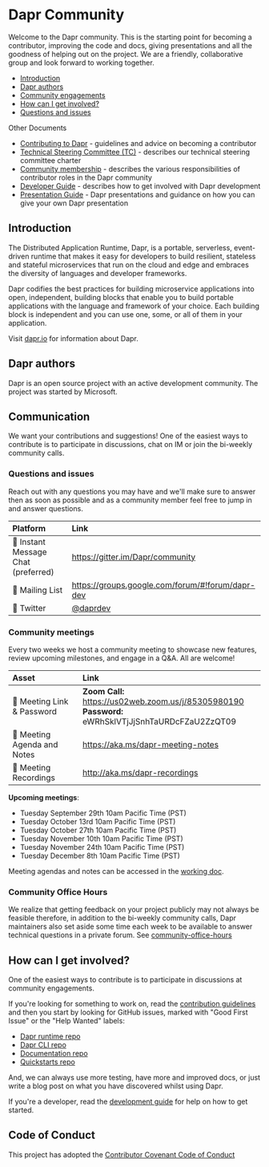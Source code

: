 # Dapr Community

Welcome to the Dapr community. This is the starting point for becoming a contributor, improving the code and docs, giving presentations and all the goodness of helping out on the project. We are a friendly, collaborative group and look forward to working together.

- [Introduction](#introduction)
- [Dapr authors](#dapr-authors)
- [Community engagements](#community-engagements)
- [How can I get involved?](#how-can-i-get-involved?)
- [Questions and issues](#questions-and-issues)

Other Documents

- [Contributing to Dapr](CONTRIBUTING.md) - guidelines and advice on becoming a contributor
- [Technical Steering Committee (TC)](technical-committee-charter.md) - describes our technical steering committee charter
- [Community membership](community-membership.md) - describes the various responsibilities of contributor roles in the Dapr community
- [Developer Guide](https://github.com/dapr/dapr/tree/master/docs/development) - describes how to get involved with Dapr development
- [Presentation Guide](https://github.com/dapr/docs/tree/master/presentations) - Dapr presentations and guidance on how you can give your own Dapr presentation

## Introduction
The Distributed Application Runtime, Dapr, is a portable, serverless, event-driven runtime that makes it easy for developers to build resilient, stateless and stateful microservices that run on the cloud and edge and embraces the diversity of languages and developer frameworks.

Dapr codifies the best practices for building microservice applications into open, independent, building blocks that enable you to build portable applications with the language and framework of your choice. Each building block is independent and you can use one, some, or all of them in your application.

Visit [dapr.io](https://dapr.io) for information about Dapr.

## Dapr authors
Dapr is an open source project with an active development community. The project was started
by Microsoft.

## Communication
We want your contributions and suggestions! One of the easiest ways to contribute is to participate in discussions, chat on IM or join the bi-weekly community calls.

### Questions and issues
Reach out with any questions you may have and we'll make sure to answer then as soon as possible and as a community member feel free to jump in and answer questions.

| Platform  | Link        |
|:----------|:------------|
| 💬 Instant Message Chat (preferred) | https://gitter.im/Dapr/community 
| 📧 Mailing List | https://groups.google.com/forum/#!forum/dapr-dev
| 🐤 Twitter | [@daprdev](https://twitter.com/daprdev)

### Community meetings
Every two weeks we host a community meeting to showcase new features, review upcoming milestones, and engage in a Q&A. All are welcome!

| Asset | Link        |
|:-----------|:------------|
| 🔗 Meeting Link & Password | **Zoom Call:** https://us02web.zoom.us/j/85305980190<br>**Password:** eWRhSklVTjJjSnhTaURDcFZaU2ZzQT09
| 📝 Meeting Agenda and Notes | https://aka.ms/dapr-meeting-notes
| 🎥 Meeting Recordings | http://aka.ms/dapr-recordings

**Upcoming meetings**:
- Tuesday September 29th 10am Pacific Time (PST)
- Tuesday October 13rd 10am Pacific Time (PST)
- Tuesday October 27th 10am Pacific Time (PST)
- Tuesday November 10th 10am Pacific Time (PST)
- Tuesday November 24th 10am Pacific Time (PST)
- Tuesday December 8th 10am Pacific Time (PST)

Meeting agendas and notes can be accessed in the [working doc](http://bit.ly/istiocommunitymeet).

### Community Office Hours
We realize that getting feedback on your project publicly may not always be feasible therefore, in addition to the bi-weekly community calls, Dapr maintainers also set aside some time each week to be available to answer technical questions in a private forum. See [community-office-hours](community-office-hours.md)

## How can I get involved?

One of the easiest ways to contribute is to participate in discussions at community engagements.

If you're looking for something to work on, read the [contribution guidelines](CONTRIBUTING.md) and then you start by looking for GitHub issues, marked with "Good First Issue" or the "Help Wanted" labels:

- [Dapr runtime repo](https://github.com/dapr/dapr/issues?q=is%3Aissue+is%3Aopen+label%3A%22good+first+issue%22)
- [Dapr CLI repo](https://github.com/dapr/cli/labels/good%20first%20issue)
- [Documentation repo](https://github.com/dapr/docs/issues?q=is%3Aissue+is%3Aopen+label%3A%22help+wanted%22)
- [Quickstarts repo](https://github.com/dapr/quickstarts/issues?q=is%3Aissue+is%3Aopen+label%3A%22good+first+issue%22)

And, we can always use more testing, have more and improved docs, or just write a blog post on what you have discovered whilst using Dapr.

If you're a developer, read the [development guide](https://github.com/dapr/dapr/tree/master/docs/development) for help on how to get started.

## Code of Conduct
This project has adopted the [Contributor Covenant Code of Conduct](CODE-OF-CONDUCT.md)
